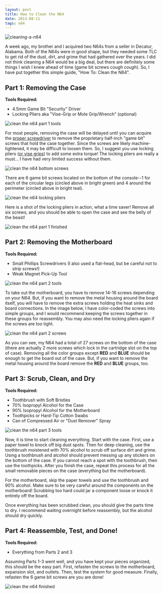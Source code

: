```yaml
---
layout: post
title: How to Clean the N64
date: 2013-08-11 
tags: n64
---
```


![cleaning-a-n64](https://s3.us-east-2.amazonaws.com/jarrodparkes.com/cleaning-a-n64.png "Cleaning a N64")

A week ago, my brother and I acquired two N64s from a seller in Decatur, Alabama. Both of the N64s were in good shape, but they needed some TLC to get rid of the dust, dirt, and grime that had gathered over the years. I did not think cleaning a N64 would be a big deal, but there are definitely some things I wish I knew ahead of time (game bit screws *cough* *cough*). So, I have put together this simple guide, "How To: Clean the N64".

## Part 1: Removing the Case

**Tools Required:**

- 4.5mm Game Bit "Security" Driver
- Locking Pliers aka "Vise-Grip or Mole Grip/Wrench" (optional)

![clean the n64 part 1 tools](https://s3.us-east-2.amazonaws.com/jarrodparkes.com/clean-n64-1.png "clean the n64 part 1 tools")

For most people, removing the case will be delayed until you can acquire the [proper screwdriver](http://www.dkoldies.com/4-5mm-Security-Screw-Bit-for-SNES-N64-Gen-p/acc_snes_n64_scewbit.htm) to remove the proprietary half-inch "game bit" screws that hold the case together. Since the screws are likely machine-tightened, it may be difficult to loosen them. So, I suggest you use locking pliers ([or vise grips](http://www.irwin.com/tools/brands/vise-grip)) to add some extra torque! The locking pliers are really a must... I have had very limited success without them.

![clean the n64 bottom screws](https://s3.us-east-2.amazonaws.com/jarrodparkes.com/clean-n64-2.png "clean the n64 bottom screws")

There are 6 game bit screws located on the bottom of the console--1 for each of the circular legs (circled above in bright green) and 4 around the perimeter (circled above in bright teal).

![clean the n64 locking pliers](https://s3.us-east-2.amazonaws.com/jarrodparkes.com/clean-n64-3.png "clean the n64 locking pliers")

Here is a shot of the locking pliers in action, what a time saver! Remove all six screws, and you should be able to open the case and see the belly of the beast!

![clean the n64 part 1 finished](https://s3.us-east-2.amazonaws.com/jarrodparkes.com/clean-n64-4.png "clean the n64 part 1 finished")

## Part 2: Removing the Motherboard

**Tools Required:**

- Small Phillips Screwdrivers (I also used a flat-head, but be careful not to strip screws!)
- Weak Magnet Pick-Up Tool

![clean the n64 part 2 tools](https://s3.us-east-2.amazonaws.com/jarrodparkes.com/clean-n64-5.png "clean the n64 part 2 tools")

To take out the motherboard, you have to remove 14-16 screws depending on your N64. But, if you want to remove the metal housing around the board itself, you will have to remove the extra screws holding the heat sinks and board connections. In the image below, I have color-coded the screws into simple groups, and I would recommend keeping the screws together in these groups for reassembly. You may also need the locking pliers again if the screws are too tight.

![clean the n64 part 2 screws](https://s3.us-east-2.amazonaws.com/jarrodparkes.com/clean-n64-6.png "clean the n64 part 2 screws")

As you can see, my N64 had a total of 27 screws on the bottom of the case (there are actually 2 more screws which lock in the cartridge slot on the top of case). Removing all the color groups except **RED** and **BLUE** should be enough to get the board out of the case. But, if you want to remove the metal housing around the board remove the **RED** and **BLUE** groups, too.

## Part 3: Scrub, Clean, and Dry

**Tools Required:**

- Toothbrush with Soft Bristles
- 70% Isopropyl Alcohol for the Case
- 90% Isopropyl Alcohol for the Motherboard
- Toothpicks or Hard-Tip Cotton Swabs
- Can of Compressed Air or "Dust Remover" Spray

![clean the n64 part 3 tools](https://s3.us-east-2.amazonaws.com/jarrodparkes.com/clean-n64-7.png "clean the n64 part 3 tools")

Now, it is time to start cleaning everything. Start with the case. First, use a paper towel to knock off big dust spots. Then for deep cleaning, use the toothbrush moistened with 70% alcohol to scrub off surface dirt and grime. Using a toothbrush and alcohol should prevent messing up any stickers on the bottom of the case. If you cannot reach a spot with the toothbrush, then use the toothpicks. After you finish the case, repeat this process for all the small removable pieces on the case (everything but the motherboard).

For the motherboard, skip the paper towels and use the toothbrush and 90% alcohol. Make sure to be very careful around the components on the motherboard! Scrubbing too hard could jar a component loose or knock it entirely off the board.

Once everything has been scrubbed clean, you should give the parts time to dry. I recommend waiting overnight before reassembly, but the alcohol should dry quickly.

## Part 4: Reassemble, Test, and Done!

**Tools Required:**

- Everything from Parts 2 and 3

Assuming Parts 1-3 went well, and you have kept your pieces organized, this should be the easy part. First, refasten the screws to the motherboard, expansion slot, and outlets. Then, test the system for good measure. Finally, refasten the 6 game bit screws are you are done!

![clean the n64 finished](https://s3.us-east-2.amazonaws.com/jarrodparkes.com/clean-n64-8.png "clean the n64 finished")